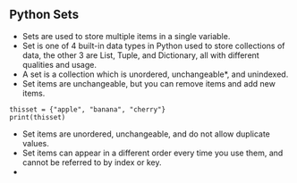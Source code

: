 ## Python Sets

- Sets are used to store multiple items in a single variable.
- Set is one of 4 built-in data types in Python used to store collections of data, the other 3 are List, Tuple, and Dictionary, all with different qualities and usage.
- A set is a collection which is unordered, unchangeable*, and unindexed.
- Set items are unchangeable, but you can remove items and add new items.
```
thisset = {"apple", "banana", "cherry"}
print(thisset)
```
- Set items are unordered, unchangeable, and do not allow duplicate values.
- Set items can appear in a different order every time you use them, and cannot be referred to by index or key.
- 
